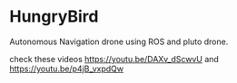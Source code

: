 # HungryBird
Autonomous Navigation drone using ROS and pluto drone.

check these videos
https://youtu.be/DAXv_dScwvU and
https://youtu.be/p4jB_vxpdQw
